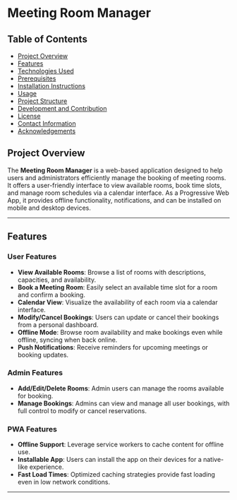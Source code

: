 # Meeting Room Manager 

## Table of Contents
 - [Project Overview](#project-overview)
  - [Features](#features)
  - [Technologies Used](#technologies-used)
  - [Prerequisites](#prerequisites)
  - [Installation Instructions](#installation-instructions)
  - [Usage](#usage)
  - [Project Structure](#project-structure)
  - [Development and Contribution](#development-and-contribution)
  - [License](#license)
  - [Contact Information](#contact-information)
  - [Acknowledgements](#acknowledgements)

## Project Overview

The **Meeting Room Manager** is a web-based application designed to help users and administrators efficiently manage the booking of meeting rooms. It offers a user-friendly interface to view available rooms, book time slots, and manage room schedules via a calendar interface. As a Progressive Web App, it provides offline functionality, notifications, and can be installed on mobile and desktop devices.

---

## Features

### User Features
- **View Available Rooms**: Browse a list of rooms with descriptions, capacities, and availability.
- **Book a Meeting Room**: Easily select an available time slot for a room and confirm a booking.
- **Calendar View**: Visualize the availability of each room via a calendar interface.
- **Modify/Cancel Bookings**: Users can update or cancel their bookings from a personal dashboard.
- **Offline Mode**: Browse room availability and make bookings even while offline, syncing when back online.
- **Push Notifications**: Receive reminders for upcoming meetings or booking updates.

### Admin Features
- **Add/Edit/Delete Rooms**: Admin users can manage the rooms available for booking.
- **Manage Bookings**: Admins can view and manage all user bookings, with full control to modify or cancel reservations.

### PWA Features
- **Offline Support**: Leverage service workers to cache content for offline use.
- **Installable App**: Users can install the app on their devices for a native-like experience.
- **Fast Load Times**: Optimized caching strategies provide fast loading even in low network conditions.

---
